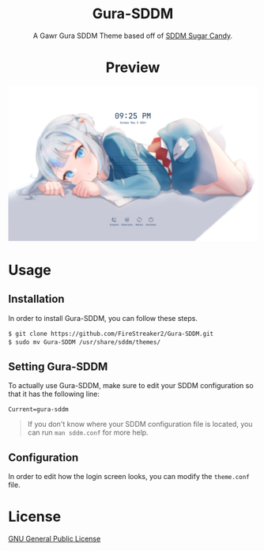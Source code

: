 <div align="center">
  <h1>Gura-SDDM</h1>
  <p>A Gawr Gura SDDM Theme based off of <a href="https://github.com/Kangie/sddm-sugar-candy">SDDM Sugar Candy</a>.</p>

  <h1>Preview</h1>
  <img src="preview.png" />
</div>

# Usage

## Installation

In order to install Gura-SDDM, you can follow these steps.

```bash
$ git clone https://github.com/FireStreaker2/Gura-SDDM.git
$ sudo mv Gura-SDDM /usr/share/sddm/themes/
```

## Setting Gura-SDDM

To actually use Gura-SDDM, make sure to edit your SDDM configuration so that it has the following line:

```
Current=gura-sddm
```

> If you don't know where your SDDM configuration file is located, you can run `man sddm.conf` for more help.

## Configuration

In order to edit how the login screen looks, you can modify the `theme.conf` file.

# License

[GNU General Public License](https://github.com/FireStreaker2/Gura-SDDM/blob/main/COPYING)
